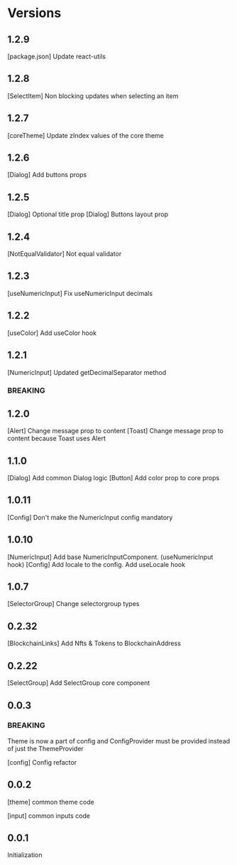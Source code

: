# Versions

## 1.2.9

[package.json] Update react-utils

## 1.2.8

[SelectItem] Non blocking updates when selecting an item

## 1.2.7

[coreTheme] Update zIndex values of the core theme

## 1.2.6

[Dialog] Add buttons props

## 1.2.5

[Dialog] Optional title prop
[Dialog] Buttons layout prop

## 1.2.4

[NotEqualValidator] Not equal validator

## 1.2.3

[useNumericInput] Fix useNumericInput decimals

## 1.2.2

[useColor] Add useColor hook

## 1.2.1

[NumericInput] Updated getDecimalSeparator method

### BREAKING

## 1.2.0

[Alert] Change message prop to content
[Toast] Change message prop to content because Toast uses Alert

## 1.1.0

[Dialog] Add common Dialog logic
[Button] Add color prop to core props

## 1.0.11

[Config] Don't make the NumericInput config mandatory

## 1.0.10

[NumericInput] Add base NumericInputComponent. (useNumericInput hook)
[Config] Add locale to the config. Add useLocale hook

## 1.0.7

[SelectorGroup] Change selectorgroup types

## 0.2.32

[BlockchainLinks] Add Nfts & Tokens to BlockchainAddress

## 0.2.22

[SelectGroup] Add SelectGroup core component

## 0.0.3

### BREAKING

Theme is now a part of config and ConfigProvider must be provided instead of just the ThemeProvider

[config] Config refactor

## 0.0.2

[theme] common theme code

[input] common inputs code

## 0.0.1

Initialization
